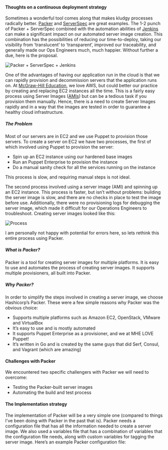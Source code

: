 #### Thoughts on a continuous deployment strategy

Sometimes a wonderful tool comes along that makes kludgy processes radically better. [Packer](https://packer.io/)  and [ServerSpec](http://serverspec.org/) are great examples. The 1-2 punch of Packer + ServerSpec combined with the automation abilities of [Jenkins](https://jenkins-ci.org/) can make a significant impact on our automated server image creation. This combination has the possibilities of reducing our time-to-deploy, taking our visibility from ‘translucent’ to ‘transparent’, improved our traceability, and generally made our Ops Engineers much, much happier. Without further a due, here is the proposal.

![Packer + ServerSpec + Jenkins](https://raw.githubusercontent.com/ehime/Deploy-Strategy/master/assets/packer-serverspec-jenkins.jpg "Packer + ServerSpec + Jenkins")

One of the advantages of having our application run in the cloud is that we can rapidly provision and decommission servers that the application runs on. At [McGraw-Hill Education](https://www.mheducation.com), we love AWS, but could better our practice by creating and replacing EC2 instances all the time. This is a fairly easy process using Server Images ([AMIs](http://docs.aws.amazon.com/AWSEC2/latest/UserGuide/AMIs.html)) but can be a tedious task if you provision them manually. Hence, there is a need to create Server Images rapidly and in a way that the images are tested in order to guarantee a healthy cloud infrastructure.


##### The Problem

Most of our servers are in EC2 and we use Puppet to provision those servers. To create a server on EC2 we have two processes, the first of which involved using Puppet to provision the server:

 * Spin up an EC2 instance using our hardened base images
 * Run an Puppet Enterprise to provision the instance
 * Do a manual sanity check for all the services running on the instance

This process is slow, and requiring manual steps is not ideal.

The second process involved using a server image (AMI) and spinning up an EC2 instance. This process is faster, but isn’t without problems: building the server image is slow, and there are no checks in place to test the image before use. Additionally, there were no provisioning logs for debugging the server image, which made it difficult for our Operations Engineers to troubleshoot. Creating server images looked like this:

![Process](https://raw.githubusercontent.com/ehime/Deploy-Strategy/master/assets/process.jpg "Process")

I am personally not happy with potential for errors here, so lets rethink this entire process using Packer.

##### What is Packer?

Packer is a tool for creating server images for multiple platforms. It is easy to use and automates the process of creating server images. It supports multiple provisioners, all built into Packer.

##### Why Packer?

In order to simplify the steps involved in creating a server image, we choose Hashicorp’s Packer. These were a few simple reasons why Packer was the obvious choice:

 * Supports multiple platforms such as Amazon EC2, OpenStack, VMware and VirtualBox
 * It’s easy to use and is mostly automated
 * It supports Puppet Enterprise as a provisioner, and we at MHE LOVE Puppet!
 * It’s written in Go and is created by the same guys that did Serf, Consul, and Vagrant (which are amazing)

#### Challenges with Packer
We encountered two specific challengers with Packer we will need to overcome:

 * Testing the Packer-built server images
 * Automating the build and test process

#### The Implementation strategy

The implementation of Packer will be a very simple one (compared to things I've been doing with Packer in the past that is). Packer needs a configuration file that has all the information needed to create a server image. We also used a variables file that has a combination of variables that the configuration file needs, along with custom variables for tagging the server image. Here’s an example Packer configuration file:
